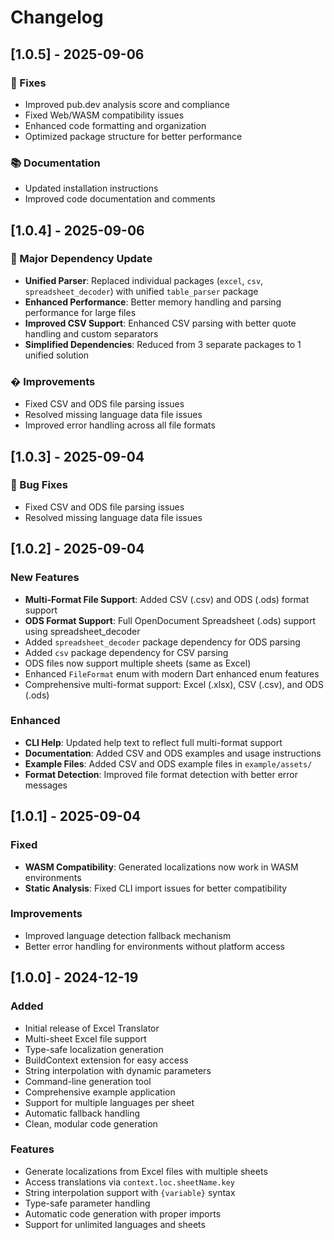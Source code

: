 # Changelog

## [1.0.5] - 2025-09-06

### 🐛 Fixes

- Improved pub.dev analysis score and compliance
- Fixed Web/WASM compatibility issues
- Enhanced code formatting and organization
- Optimized package structure for better performance

### 📚 Documentation

- Updated installation instructions
- Improved code documentation and comments

## [1.0.4] - 2025-09-06

### 🔄 Major Dependency Update

- **Unified Parser**: Replaced individual packages (`excel`, `csv`, `spreadsheet_decoder`) with unified `table_parser` package
- **Enhanced Performance**: Better memory handling and parsing performance for large files
- **Improved CSV Support**: Enhanced CSV parsing with better quote handling and custom separators
- **Simplified Dependencies**: Reduced from 3 separate packages to 1 unified solution

### � Improvements

- Fixed CSV and ODS file parsing issues
- Resolved missing language data file issues
- Improved error handling across all file formats

## [1.0.3] - 2025-09-04

### 🐛 Bug Fixes

- Fixed CSV and ODS file parsing issues
- Resolved missing language data file issues

## [1.0.2] - 2025-09-04

### New Features

- **Multi-Format File Support**: Added CSV (.csv) and ODS (.ods) format support
- **ODS Format Support**: Full OpenDocument Spreadsheet (.ods) support using spreadsheet_decoder
- Added `spreadsheet_decoder` package dependency for ODS parsing
- Added `csv` package dependency for CSV parsing
- ODS files now support multiple sheets (same as Excel)
- Enhanced `FileFormat` enum with modern Dart enhanced enum features
- Comprehensive multi-format support: Excel (.xlsx), CSV (.csv), and ODS (.ods)

### Enhanced

- **CLI Help**: Updated help text to reflect full multi-format support
- **Documentation**: Added CSV and ODS examples and usage instructions
- **Example Files**: Added CSV and ODS example files in `example/assets/`
- **Format Detection**: Improved file format detection with better error messages

## [1.0.1] - 2025-09-04

### Fixed

- **WASM Compatibility**: Generated localizations now work in WASM environments
- **Static Analysis**: Fixed CLI import issues for better compatibility

### Improvements

- Improved language detection fallback mechanism
- Better error handling for environments without platform access

## [1.0.0] - 2024-12-19

### Added

- Initial release of Excel Translator
- Multi-sheet Excel file support
- Type-safe localization generation
- BuildContext extension for easy access
- String interpolation with dynamic parameters
- Command-line generation tool
- Comprehensive example application
- Support for multiple languages per sheet
- Automatic fallback handling
- Clean, modular code generation

### Features

- Generate localizations from Excel files with multiple sheets
- Access translations via `context.loc.sheetName.key`
- String interpolation support with `{variable}` syntax
- Type-safe parameter handling
- Automatic code generation with proper imports
- Support for unlimited languages and sheets
